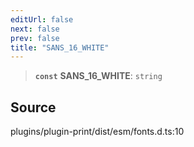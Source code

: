 ```yaml
---
editUrl: false
next: false
prev: false
title: "SANS_16_WHITE"
---
```


> **`const`** **SANS\_16\_WHITE**: `string`

## Source

plugins/plugin-print/dist/esm/fonts.d.ts:10

